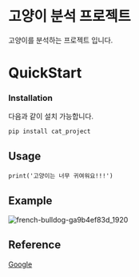 # 고양이 분석 프로젝트  
고양이를 분석하는 프로젝트 입니다.  
# QuickStart  
### Installation  

다음과 같이 설치 가능합니다.  
```
pip install cat_project
```  
## Usage
```
print('고양이는 너무 귀여워요!!!')
```  
## Example  
![french-bulldog-ga9b4ef83d_1920](https://user-images.githubusercontent.com/124948836/218047366-8bd00d6a-de9b-4d96-a1d9-54d597881478.jpg)  

## Reference  
[Google](http://www.google.co.kr)

